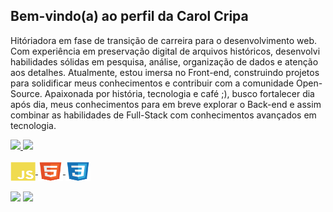 ## Bem-vindo(a) ao perfil da Carol Cripa 

<p>
Hitóriadora em fase de transição de carreira para o desenvolvimento web. Com experiência em preservação digital de arquivos históricos, desenvolvi habilidades sólidas em pesquisa, análise, organização de dados e atenção aos detalhes.
Atualmente, estou imersa no Front-end, construindo projetos para solidificar meus conhecimentos e contribuir com a comunidade 
Open-Source.
Apaixonada por história, tecnologia e café ;), busco fortalecer dia após dia, meus conhecimentos para em breve explorar o Back-end e assim combinar as habilidades de Full-Stack com conhecimentos avançados em tecnologia.
</p>

 <div>
   <a href="https://github.com/carolcripa">
   <img height="180em" src="https://github-readme-stats.vercel.app/api?username=CarolCripa&show_icons=true&theme=gruvbox&include_all_commits=true&count_private=true"/>
   <img height="180em" src="https://github-readme-stats.vercel.app/api/top-langs/?username=CarolCripa&layout=compact&langs_count=6&theme=gruvbox"/>
</div>
    
<div style="display: inline_block"><br>
  <img align="center" alt="Js" height="30" width="40" src="https://raw.githubusercontent.com/devicons/devicon/master/icons/javascript/javascript-plain.svg">
  <img align="center" alt="HTML" height="30" width="40" src="https://raw.githubusercontent.com/devicons/devicon/master/icons/html5/html5-original.svg">
  <img align="center" alt="CSS" height="30" width="40" src="https://raw.githubusercontent.com/devicons/devicon/master/icons/css3/css3-original.svg">
</div>
 
<br>
 
<div>
  <a href = "mailto:carolcripa@gmail.com"><img src="https://img.shields.io/badge/-Gmail-%23333?style=for-the-badge&logo=gmail&logoColor=white" target="_blank"></a>
  <a href="https://www.linkedin.com/in/carol-cripa" target="_blank"><img src="https://img.shields.io/badge/-LinkedIn-%230077B5?style=for-the-badge&logo=linkedin&logoColor=white" target="_blank"></a>
</div>

